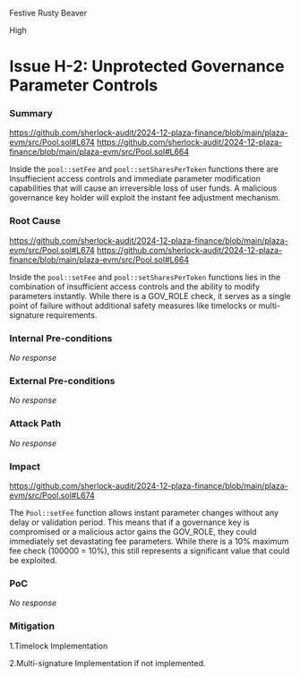 Festive Rusty Beaver

High

# Issue H-2: Unprotected Governance Parameter Controls

### Summary

 https://github.com/sherlock-audit/2024-12-plaza-finance/blob/main/plaza-evm/src/Pool.sol#L674
 https://github.com/sherlock-audit/2024-12-plaza-finance/blob/main/plaza-evm/src/Pool.sol#L664

Inside the `pool::setFee` and `pool::setSharesPerToken` functions there are Insuffiecient access controls and immediate parameter modification capabilities that will cause an irreversible loss of user funds. A malicious governance key holder will exploit the instant fee adjustment mechanism.




### Root Cause

 https://github.com/sherlock-audit/2024-12-plaza-finance/blob/main/plaza-evm/src/Pool.sol#L674
 https://github.com/sherlock-audit/2024-12-plaza-finance/blob/main/plaza-evm/src/Pool.sol#L664

Inside the `pool::setFee` and `pool::setSharesPerToken` functions lies in the combination of insufficient access controls and the ability to modify parameters instantly. While there is a GOV_ROLE check, it serves as a single point of failure without additional safety measures like timelocks or multi-signature requirements.


### Internal Pre-conditions

_No response_

### External Pre-conditions

_No response_

### Attack Path

_No response_

### Impact

https://github.com/sherlock-audit/2024-12-plaza-finance/blob/main/plaza-evm/src/Pool.sol#L674

The `Pool::setFee` function allows instant parameter changes without any delay or validation period. This means that if a governance key is compromised or a malicious actor gains the GOV_ROLE, they could immediately set devastating fee parameters. While there is a 10% maximum fee check (100000 = 10%), this still represents a significant value that could be exploited.

### PoC

_No response_

### Mitigation

1.Timelock Implementation

2.Multi-signature Implementation  if not implemented.
